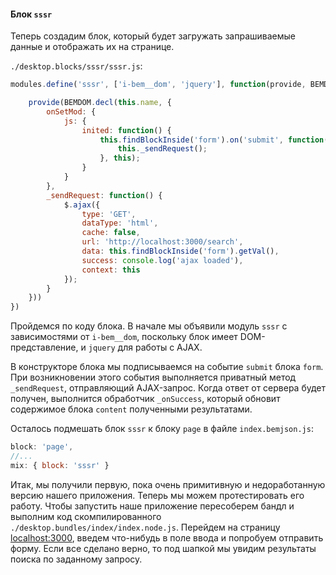 #### Блок `sssr`

Теперь создадим блок, который будет загружать запрашиваемые данные и отображать их на странице.

`./desktop.blocks/sssr/sssr.js`:

```js
modules.define('sssr', ['i-bem__dom', 'jquery'], function(provide, BEMDOM, $) {

    provide(BEMDOM.decl(this.name, {
        onSetMod: {
            js: {
                inited: function() {
                    this.findBlockInside('form').on('submit', function() {
                        this._sendRequest();
                    }, this);
                }
            }
        },
        _sendRequest: function() {
            $.ajax({
                type: 'GET',
                dataType: 'html',
                cache: false,
                url: 'http://localhost:3000/search',
                data: this.findBlockInside('form').getVal(),
                success: console.log('ajax loaded'),
                context: this
            });
        }
    }))
})
```

Пройдемся по коду блока. В начале мы объявили модуль `sssr` с зависимостями от `i-bem__dom`,
поскольку блок имеет DOM-представление, и `jquery` для работы с AJAX.

В конструкторе блока мы подписываемся на событие `submit` блока `form`. При возникновении этого события выполняется приватный метод `_sendRequest`, отправляющий AJAX-запрос. Когда ответ от сервера будет получен, выполнится обработчик `_onSuccess`, который обновит содержимое блока `content` полученными результатами.

Осталось подмешать блок `sssr` к блоку `page` в файле `index.bemjson.js`:

```js
block: 'page',
//...
mix: { block: 'sssr' }

```

Итак, мы получили первую, пока очень примитивную и недоработанную версию нашего приложения.
    Теперь мы можем протестировать его работу. Чтобы запустить наше приложение пересоберем бандл и выполним код скомпилированного `./desktop.bundles/index/index.node.js`. Перейдем на страницу [localhost:3000](http://localhost:3000/), введем что-нибудь в поле ввода и попробуем отправить форму. Если все сделано верно, то под шапкой мы увидим результаты поиска по заданному запросу.  

